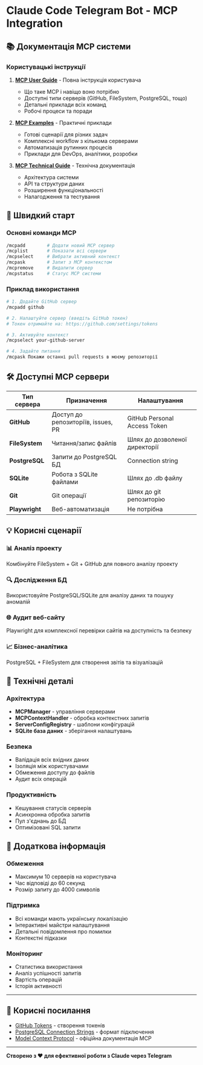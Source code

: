 # Claude Code Telegram Bot - MCP Integration

## 📚 Документація MCP системи

### Користувацькі інструкції

1. **[MCP User Guide](./MCP_USER_GUIDE.md)** - Повна інструкція користувача
   - Що таке MCP і навіщо воно потрібно
   - Доступні типи серверів (GitHub, FileSystem, PostgreSQL, тощо)
   - Детальні приклади всіх команд
   - Робочі процеси та поради

2. **[MCP Examples](./MCP_EXAMPLES.md)** - Практичні приклади
   - Готові сценарії для різних задач
   - Комплексні workflow з кількома серверами
   - Автоматизація рутинних процесів
   - Приклади для DevOps, аналітики, розробки

3. **[MCP Technical Guide](./MCP_TECHNICAL_GUIDE.md)** - Технічна документація
   - Архітектура системи
   - API та структури даних
   - Розширення функціональності
   - Налагодження та тестування

## 🚀 Швидкий старт

### Основні команди MCP

```bash
/mcpadd        # Додати новий MCP сервер
/mcplist       # Показати всі сервери
/mcpselect     # Вибрати активний контекст
/mcpask        # Запит з MCP контекстом
/mcpremove     # Видалити сервер
/mcpstatus     # Статус MCP системи
```

### Приклад використання

```bash
# 1. Додайте GitHub сервер
/mcpadd github

# 2. Налаштуйте сервер (введіть GitHub токен)
# Токен отримайте на: https://github.com/settings/tokens

# 3. Активуйте контекст
/mcpselect your-github-server

# 4. Задайте питання
/mcpask Покажи останні pull requests в моєму репозиторії
```

## 🛠️ Доступні MCP сервери

| Тип сервера | Призначення | Налаштування |
|-------------|-------------|--------------|
| **GitHub** | Доступ до репозиторіїв, issues, PR | GitHub Personal Access Token |
| **FileSystem** | Читання/запис файлів | Шлях до дозволеної директорії |
| **PostgreSQL** | Запити до PostgreSQL БД | Connection string |
| **SQLite** | Робота з SQLite файлами | Шлях до .db файлу |
| **Git** | Git операції | Шлях до git репозиторію |
| **Playwright** | Веб-автоматизація | Не потрібна |

## 💡 Корисні сценарії

### 📊 Аналіз проекту
Комбінуйте FileSystem + Git + GitHub для повного аналізу проекту

### 🔍 Дослідження БД
Використовуйте PostgreSQL/SQLite для аналізу даних та пошуку аномалій

### 🌐 Аудит веб-сайту
Playwright для комплексної перевірки сайтів на доступність та безпеку

### 📈 Бізнес-аналітика
PostgreSQL + FileSystem для створення звітів та візуалізацій

## 🔧 Технічні деталі

### Архітектура
- **MCPManager** - управління серверами
- **MCPContextHandler** - обробка контекстних запитів
- **ServerConfigRegistry** - шаблони конфігурацій
- **SQLite база даних** - зберігання налаштувань

### Безпека
- Валідація всіх вхідних даних
- Ізоляція між користувачами
- Обмеження доступу до файлів
- Аудит всіх операцій

### Продуктивність
- Кешування статусів серверів
- Асинхронна обробка запитів
- Пул з'єднань до БД
- Оптимізовані SQL запити

## 📝 Додаткова інформація

### Обмеження
- Максимум 10 серверів на користувача
- Час відповіді до 60 секунд
- Розмір запиту до 4000 символів

### Підтримка
- Всі команди мають українську локалізацію
- Інтерактивні майстри налаштування
- Детальні повідомлення про помилки
- Контекстні підказки

### Моніторинг
- Статистика використання
- Аналіз успішності запитів
- Вартість операцій
- Історія активності

---

## 🎯 Корисні посилання

- [GitHub Tokens](https://github.com/settings/tokens) - створення токенів
- [PostgreSQL Connection Strings](https://www.postgresql.org/docs/current/libpq-connect.html#LIBPQ-CONNSTRING) - формат підключення
- [Model Context Protocol](https://modelcontextprotocol.io/) - офіційна документація MCP

---

**Створено з ❤️ для ефективної роботи з Claude через Telegram**